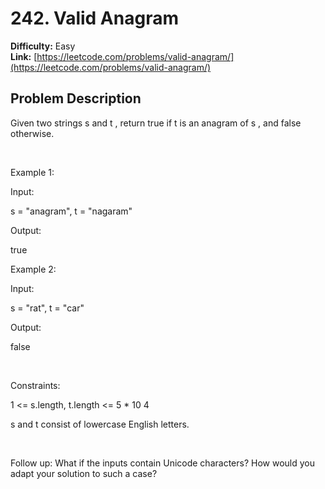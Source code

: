 # 242. Valid Anagram

**Difficulty:** Easy  
**Link:** [https://leetcode.com/problems/valid-anagram/](https://leetcode.com/problems/valid-anagram/)

## Problem Description

Given two strings 
s
 and 
t
, return 
true
 if 
t
 is an 
anagram
 of 
s
, and 
false
 otherwise.


 


Example 1:




Input:
 
s = "anagram", t = "nagaram"


Output:
 
true




Example 2:




Input:
 
s = "rat", t = "car"


Output:
 
false




 


Constraints:




1 <= s.length, t.length <= 5 * 10
4


s
 and 
t
 consist of lowercase English letters.




 


Follow up:
 What if the inputs contain Unicode characters? How would you adapt your solution to such a case?


